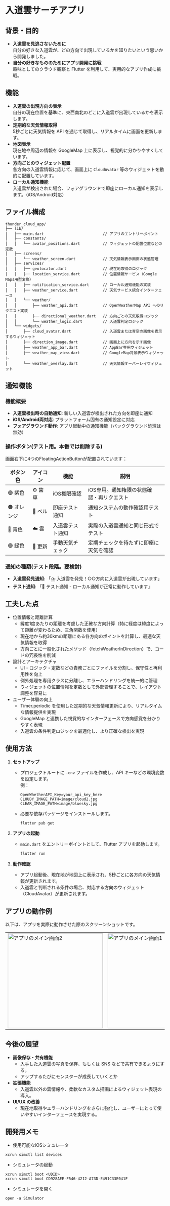 # 入道雲サーチアプリ

## 背景・目的

- **入道雲を見逃さないために**  
  自分の好きな入道雲が、どの方向で出現しているかを知りたいという思いから開発しました。  
- **自分の好きなもののためにアプリ開発に挑戦**  
  趣味としてのクラウド観察と Flutter を利用して、実用的なアプリ作成に挑戦。

## 機能

- **入道雲の出現方向の表示**  
  自分の現在位置を基準に、東西南北のどこに入道雲が出現しているかを表示します。
- **定期的な天気情報取得**  
  5秒ごとに天気情報を API を通じて取得し、リアルタイムに画面を更新します。
- **地図表示**  
  現在地や周辺の情報を GoogleMap 上に表示し、視覚的に分かりやすくしています。
- **方向ごとのウィジェット配置**  
  各方向の入道雲情報に応じて、画面上に `CloudAvatar` 等のウィジェットを動的に配置しています。
- **ローカル通知機能**  
  入道雲が検出された場合、フォアグラウンドで即座にローカル通知を表示します。（iOS/Android対応）

## ファイル構成

```
thunder_cloud_app/
├── lib/
│   ├── main.dart                          // アプリのエントリーポイント
│   ├── constants/
│   │   └── avatar_positions.dart          // ウィジェットの配置位置などの定数
│   ├── screens/
│   │   └── weather_screen.dart            // 天気情報表示画面の状態管理
│   ├── services/
│   │   ├── geolocator.dart                // 現在地取得のロジック
│   │   ├── location_service.dart          // 位置情報サービス（Google Maps用型変換）
│   │   ├── notification_service.dart      // ローカル通知機能の実装
│   │   ├── weather_service.dart           // 天気サービス統合インターフェース
│   │   └── weather/
│   │       ├── weather_api.dart           // OpenWeatherMap API へのリクエスト実装
│   │       ├── directional_weather.dart   // 方向ごとの天気取得ロジック
│   │       └── weather_logic.dart         // 入道雲判定ロジック
│   └── widgets/
│       ├── cloud_avatar.dart              // 入道雲または青空の画像を表示するウィジェット
│       ├── direction_image.dart           // 画面上に方向を示す画像
│       ├── weather_app_bar.dart           // AppBar専用ウィジェット
│       ├── weather_map_view.dart          // GoogleMap背景表示ウィジェット
│       └── weather_overlay.dart           // 天気情報オーバーレイウィジェット
```

## 通知機能

### **機能概要**
- **入道雲検出時の自動通知**: 新しい入道雲が検出された方向を即座に通知
- **iOS/Android両対応**: プラットフォーム固有の通知設定に対応
- **フォアグラウンド動作**: アプリ起動中の通知機能（バックグラウンド処理は無効）

### **操作ボタン(テスト用。本番では削除する)**
画面右下に4つのFloatingActionButtonが配置されています：

| ボタン色 | アイコン | 機能 | 説明 |
|---------|----------|------|------|
| 🟣 紫色 | ⚙️ 歯車 | iOS権限確認 | iOS専用。通知権限の状態確認・再リクエスト |
| 🟠 オレンジ | 🔔 ベル | 即座テスト通知 | 通知システムの動作確認用テスト |
| 🔵 青色 | ☁️ 雲 | 入道雲テスト通知 | 実際の入道雲通知と同じ形式でテスト |
| 🟢 緑色 | 🔄 更新 | 手動天気チェック | 定期チェックを待たずに即座に天気を確認 |

### **通知の種類(テスト段階。要検討)**
- **入道雲発見通知**: 「⛈️ 入道雲を発見！○○方向に入道雲が出現しています」
- **テスト通知**: 「🧪 テスト通知 - ローカル通知が正常に動作しています」



## 工夫した点
- 位置情報と距離計算
  * 緯度1度あたりの距離を考慮した正確な方向計算（特に経度は緯度によって距離が変わるため、三角関数を使用）
  * 現在地から約30kmの距離にある各方向のポイントを計算し、最適な天気情報を取得
  * 方向ごとに一般化されたメソッド（fetchWeatherInDirection）で、コードの冗長性を削減
- 設計とアーキテクチャ
  * UI・ロジック・定数などの責務ごとにファイルを分割し、保守性と再利用性を向上
  * 例外処理を専用クラスに分離し、エラーハンドリングを統一的に管理
  * ウィジェットの位置情報を定数として外部管理することで、レイアウト調整を容易に
- ユーザー体験の向上
  * Timer.periodic を使用した定期的な天気情報更新により、リアルタイムな情報提供を実現
  * GoogleMap と連携した視覚的なインターフェースで方向感覚を分かりやすく表現
  * 入道雲の条件判定ロジックを最適化し、より正確な検出を実現

## 使用方法

1. **セットアップ**  
   - プロジェクトルートに `.env` ファイルを作成し、API キーなどの環境変数を設定します。  
     例：
     ```
     OpenWhetherAPI_Key=your_api_key_here
     CLOUDY_IMAGE_PATH=image/cloud2.jpg
     CLEAR_IMAGE_PATH=image/bluesky.jpg
     ```
   - 必要な依存パッケージをインストールします。
     ```bash
     flutter pub get
     ```

2. **アプリの起動**  
   - `main.dart` をエントリーポイントとして、Flutter アプリを起動します。
     ```bash
     flutter run
     ```

3. **動作確認**  
   - アプリ起動後、現在地が地図上に表示され、5秒ごとに各方向の天気情報が更新されます。
   - 入道雲と判断される条件の場合、対応する方向のウィジェット（CloudAvatar）が更新されます。

## アプリの動作例

以下は、アプリを実際に動作させた際のスクリーンショットです。

<table>
  <tr>
    <td><img src="./assets/images/place_permission.png" alt="アプリのメイン画面2" width="300"/></td>
    <td><img src="./assets/images/thunder_cloud.png" alt="アプリのメイン画面1" width="300"/></td>
  </tr>
</table>


## 今後の展望

- **画像保存・共有機能**
    * 入手した入道雲の写真を保存、もしくは SNS などで共有できるようにする。
    * アップするたびにモンスターが成長していくとか
- **拡張機能**  
    * 入道雲以外の雲情報や、柔軟なカスタム描画によるウィジェット表現の導入。
- **UI/UX の改善**  
    * 現在地取得やエラーハンドリングをさらに強化し、ユーザーにとって使いやすいインターフェースを実現する。

## 開発用メモ
- 使用可能なiOSシミュレータ
```
xcrun simctl list devices
```

- シミュレータの起動
```
xcrun simctl boot <UDID>
xcrun simctl boot CD928AEE-F546-4212-A73D-E491C33E041F
```
- シミュレータを開く
```
open -a Simulator
```